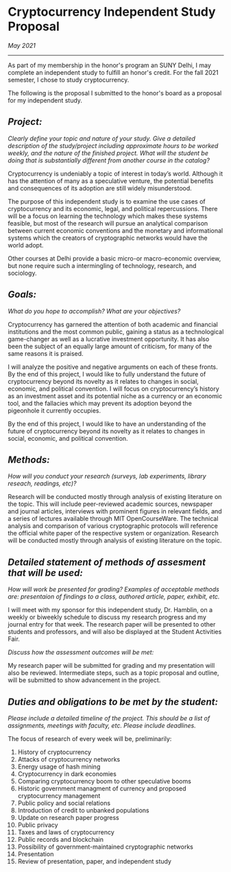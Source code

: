 # Cryptocurrency Independent Study Proposal
*May 2021*

---

As part of my membership in the honor's program an SUNY Delhi, I may complete an independent study to fulfill an honor's credit. For the fall 2021 semester, I chose to study cryptocurrency.

The following is the proposal I submitted to the honor's board as a proposal for my independent study.

## *Project:*

*Clearly define your topic and nature of your study. Give a detailed description of the study/project including approximate hours to be worked weekly, and the nature of the finished project. What will the student be doing that is substantially different from another course in the catalog?*

Cryptocurrency is undeniably a topic of interest in today’s world. Although it has the attention of many as a speculative venture, the potential benefits and consequences of its adoption are still widely misunderstood.

The purpose of this independent study is to examine the use cases of cryptocurrency and its economic, legal, and political repercussions. There will be a focus on learning the technology which makes these systems feasible, but most of the research will pursue an analytical comparison between current economic conventions and the monetary and informational systems which the creators of cryptographic networks would have the world adopt.

Other courses at Delhi provide a basic micro-or macro-economic overview, but none require such a intermingling of technology, research, and sociology.

## *Goals:*

*What do you hope to accomplish? What are your objectives?*

Cryptocurrency has garnered the attention of both academic and financial institutions and the most common public, gaining a status as a technological game-changer as well as a lucrative investment opportunity. It has also been the subject of an equally large amount of criticism, for many of the same reasons it is praised. 

I will analyze the positive and negative arguments on each of these fronts. By the end of this project, I would like to fully understand the future of cryptocurrency beyond its novelty as it relates to changes in social, economic, and political convention. I will focus on cryptocurrency’s history as an investment asset and its potential niche as a currency or an economic tool, and the fallacies which may prevent its adoption beyond the pigeonhole it currently occupies.

By the end of this project, I would like to have an understanding of the future of cryptocurrency beyond its novelty as it relates to changes in social, economic, and political convention.

## *Methods:*

*How will you conduct your research (surveys, lab experiments, library reseach, readings, etc)?*

Research will be conducted mostly through analysis of existing literature on the topic. This will include peer-reviewed academic sources, newspaper and journal articles, interviews with prominent figures in relevant fields, and a series of lectures available through MIT OpenCourseWare. The technical analysis and comparison of various cryptographic protocols will reference the official white paper of the respective system or organization. Research will be conducted mostly through analysis of existing literature on the topic.

## *Detailed statement of methods of assesment that will be used:*

*How will work be presented for grading? Examples of acceptable methods are: presentaion of findings to a class, authored article, paper, exhibit, etc.*

I will meet with my sponsor for this independent study, Dr. Hamblin, on a weekly or biweekly schedule to discuss my research progress and my journal entry for that week. The research paper will be presented to other students and professors, and will also be displayed at the Student Activities Fair.

*Discuss how the assessment outcomes will be met:*

My research paper will be submitted for grading and my presentation will also be reviewed. Intermediate steps, such as a topic proposal and outline, will be submitted to show advancement in the project.

## *Duties and obligations to be met by the student:*

*Please include a detailed timeline of the project. This should be a list of assignments, meetings with faculty, etc. Please include deadlines.*

The focus of research of every week will be, preliminarily:
1. History of cryptocurrency
2. Attacks of cryptocurrency networks
3. Energy usage of hash mining
4. Cryptocurrency in dark economies
5. Comparing cryptocurrency boom to other speculative booms
6. Historic government managment of currency and proposed cryptocurrency management
7. Public policy and social relations
8. Introduction of credit to unbanked populations
9. Update on research paper progress
10. Public privacy
11. Taxes and laws of cryptocurrency
12. Public records and blockchain
13. Possibility of government-maintained cryptographic networks
14. Presentation
15. Review of presentation, paper, and independent study
